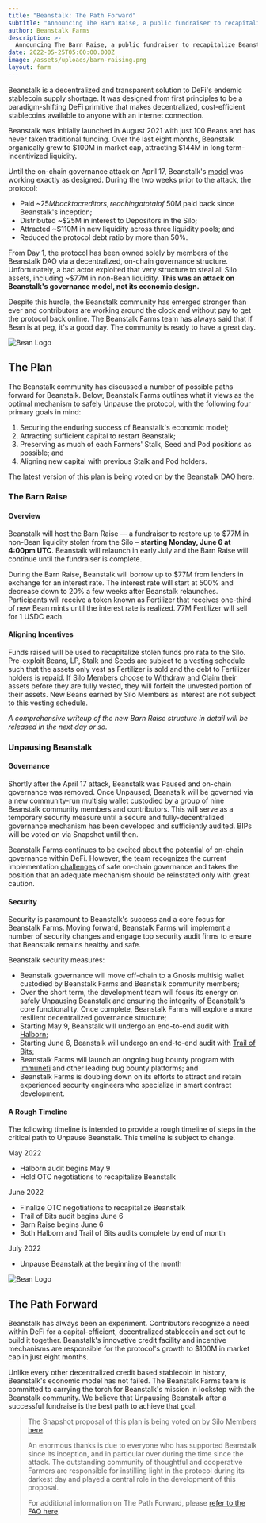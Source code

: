 ```yaml
---
title: "Beanstalk: The Path Forward"
subtitle: "Announcing The Barn Raise, a public fundraiser to recapitalize Beanstalk starting on June 6."
author: Beanstalk Farms
description: >-
  Announcing The Barn Raise, a public fundraiser to recapitalize Beanstalk starting on June 6.
date: 2022-05-25T05:00:00.000Z
image: /assets/uploads/barn-raising.png
layout: farm
---
```


Beanstalk is a decentralized and transparent solution to DeFi's endemic stablecoin supply shortage. It was designed from first principles to be a paradigm-shifting DeFi primitive that makes decentralized, cost-efficient stablecoins available to anyone with an internet connection.

Beanstalk was initially launched in August 2021 with just 100 Beans and has never taken traditional funding. Over the last eight months, Beanstalk organically grew to $100M in market cap, attracting $144M in long term-incentivized liquidity.

Until the on-chain governance attack on April 17, Beanstalk's [model](https://bean.money/docs/beanstalk.pdf) was working exactly as designed. During the two weeks prior to the attack, the protocol:

-   Paid ~$25M back to creditors, reaching a total of ~$50M paid back since Beanstalk's inception;
-   Distributed ~$25M in interest to Depositors in the Silo;
-   Attracted ~$110M in new liquidity across three liquidity pools; and
-   Reduced the protocol debt ratio by more than 50%.

From Day 1, the protocol has been owned solely by members of the Beanstalk DAO via a decentralized, on-chain governance structure. Unfortunately, a bad actor exploited that very structure to steal all Silo assets, including ~$77M in non-Bean liquidity. **This was an attack on Beanstalk's governance model, not its economic design.**

Despite this hurdle, the Beanstalk community has emerged stronger than ever and contributors are working around the clock and without pay to get the protocol back online. The Beanstalk Farms team has always said that if Bean is at peg, it's a good day. The community is ready to have a great day.

![Bean Logo](/assets/uploads/bean-logo-128.png)

## The Plan

The Beanstalk community has discussed a number of possible paths forward for Beanstalk. Below, Beanstalk Farms outlines what it views as the optimal mechanism to safely Unpause the protocol, with the following four primary goals in mind:

1.  Securing the enduring success of Beanstalk's economic model;
2.  Attracting sufficient capital to restart Beanstalk;
3.  Preserving as much of each Farmers' Stalk, Seed and Pod positions as possible; and
4.  Aligning new capital with previous Stalk and Pod holders.

The latest version of this plan is being voted on by the Beanstalk DAO [here](https://snapshot.org/#/beanstalkfarms.eth/proposal/0xb87854d7f6f40f0877a1333028eab829b213fbcce03f16f9dd3832c8a98ab99b).

### The Barn Raise

#### Overview


Beanstalk will host the Barn Raise — a fundraiser to restore up to $77M in non-Bean liquidity stolen from the Silo – **starting Monday, June 6 at 4:00pm UTC**. Beanstalk will relaunch in early July and the Barn Raise will continue until the fundraiser is complete. 

During the Barn Raise, Beanstalk will borrow up to $77M from lenders in exchange for an interest rate. The interest rate will start at 500% and decrease down to 20% a few weeks after Beanstalk relaunches. Participants will receive a token known as Fertilizer that receives one-third of new Bean mints until the interest rate is realized. 77M Fertilizer will sell for 1 USDC each. 

#### Aligning Incentives

Funds raised will be used to recapitalize stolen funds pro rata to the Silo. Pre-exploit Beans, LP, Stalk and Seeds are subject to a vesting schedule such that the assets only vest as Fertilizer is sold and the debt to Fertilizer holders is repaid. If Silo Members choose to Withdraw and Claim their assets before they are fully vested, they will forfeit the unvested portion of their assets. New Beans earned by Silo Members as interest are not subject to this vesting schedule.

_A comprehensive writeup of the new Barn Raise structure in detail will be released in the next day or so._

### Unpausing Beanstalk

#### Governance

Shortly after the April 17 attack, Beanstalk was Paused and on-chain governance was removed. Once Unpaused, Beanstalk will be governed via a new community-run multisig wallet custodied by a group of nine Beanstalk community members and contributors. This will serve as a temporary security measure until a secure and fully-decentralized governance mechanism has been developed and sufficiently audited. BIPs will be voted on via Snapshot until then.

Beanstalk Farms continues to be excited about the potential of on-chain governance within DeFi. However, the team recognizes the current implementation [challenges](https://twitter.com/VitalikButerin/status/1516248195042615311) of safe on-chain governance and takes the position that an adequate mechanism should be reinstated only with great caution.

#### Security

Security is paramount to Beanstalk's success and a core focus for Beanstalk Farms. Moving forward, Beanstalk Farms will implement a number of security changes and engage top security audit firms to ensure that Beanstalk remains healthy and safe.

Beanstalk security measures:

-   Beanstalk governance will move off-chain to a Gnosis multisig wallet custodied by Beanstalk Farms and Beanstalk community members;
-   Over the short term, the development team will focus its energy on safely Unpausing Beanstalk and ensuring the integrity of Beanstalk's core functionality. Once complete, Beanstalk Farms will explore a more resilient decentralized governance structure;
-   Starting May 9, Beanstalk will undergo an end-to-end audit with [Halborn](https://halborn.com/);
-   Starting June 6, Beanstalk will undergo an end-to-end audit with [Trail of Bits](https://www.trailofbits.com/);
-   Beanstalk Farms will launch an ongoing bug bounty program with [Immunefi](https://immunefi.com/) and other leading bug bounty platforms; and
-   Beanstalk Farms is doubling down on its efforts to attract and retain experienced security engineers who specialize in smart contract development.

#### A Rough Timeline

The following timeline is intended to provide a rough timeline of steps in the critical path to Unpause Beanstalk. This timeline is subject to change.

May 2022
- Halborn audit begins May 9
- Hold OTC negotiations to recapitalize Beanstalk

June 2022
- Finalize OTC negotiations to recapitalize Beanstalk
- Trail of Bits audit begins June 6
- Barn Raise begins June 6
- Both Halborn and Trail of Bits audits complete by end of month

July 2022
- Unpause Beanstalk at the beginning of the month


![Bean Logo](/assets/uploads/bean-logo-128.png)

## The Path Forward

Beanstalk has always been an experiment. Contributors recognize a need within DeFi for a capital-efficient, decentralized stablecoin and set out to build it together. Beanstalk's innovative credit facility and incentive mechanisms are responsible for the protocol's growth to $100M in market cap in just eight months.

Unlike every other decentralized credit based stablecoin in history, Beanstalk's economic model has not failed. The Beanstalk Farms team is committed to carrying the torch for Beanstalk's mission in lockstep with the Beanstalk community. We believe that Unpausing Beanstalk after a successful fundraise is the best path to achieve that goal.

> The Snapshot proposal of this plan is being voted on by Silo Members [here](https://snapshot.org/#/beanstalkfarms.eth/proposal/0xb87854d7f6f40f0877a1333028eab829b213fbcce03f16f9dd3832c8a98ab99b).
> 
> An enormous thanks is due to everyone who has supported Beanstalk since its inception, and in particular over during the time since the attack. The outstanding community of thoughtful and cooperative Farmers are responsible for instilling light in the protocol during its darkest day and played a central role in the development of this proposal.
> 
> For additional information on The Path Forward, please [refer to the FAQ here](/blog/path-forward-faq).

